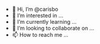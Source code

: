 - 👋 Hi, I’m @carisbo
- 👀 I’m interested in ...
- 🌱 I’m currently learning ...
- 💞️ I’m looking to collaborate on ...
- 📫 How to reach me ...

<!---
carisbo/carisbo is a ✨ special ✨ repository because its `README.md` (this file) appears on your GitHub profile.
You can click the Preview link to take a look at your changes.
--->
